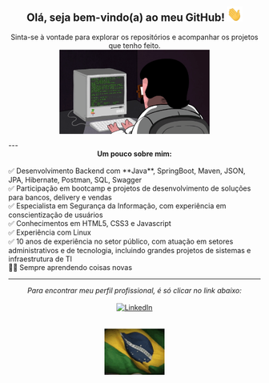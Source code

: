 <div align="center">
<h2> Olá, seja bem-vindo(a) ao meu GitHub! <img src="https://github.com/RicardoBrunoB/assets/blob/master/Img/Hi.gif" width="30px"></h2>
</div>

<div align="center" width="50">



</div>

<div align="center">

Sinta-se à vontade para explorar os repositórios e acompanhar os projetos que tenho feito.<br>
<img src="https://github.com/RicardoBrunoB/assets/blob/master/Img/desenvolvedor.gif" align="center" width="300px">
</div>
---<br>
<div align="center">
<b>Um pouco sobre mim: </b><br>

</div><br>
✅ Desenvolvimento Backend com **Java**, SpringBoot, Maven, JSON, JPA, Hibernate, Postman, SQL, Swagger<br>
✅ Participação em bootcamp e projetos de desenvolvimento de soluções para bancos, delivery e vendas<br>
✅ Especialista em Segurança da Informação, com experiência em conscientização de usuários<br>
✅ Conhecimentos em HTML5, CSS3 e Javascript<br>
✅ Experiência com Linux<br>
✅ 10 anos de experiência no setor público, com atuação em setores administrativos e de tecnologia, incluindo grandes projetos de sistemas e infraestrutura de TI<br>
🧑‍🎓 Sempre aprendendo coisas novas

---

<div align="center">
<i>Para encontrar meu perfil profissional, é só clicar no link abaixo:</i><br>

<!-- <a target="_blank" href="https://www.linkedin.com/in/ricardobrunob/">🇱​🇮​🇳​🇰​🇪​🇩​🇮​🇳​</a> -->
<br>
<a href="https://www.linkedin.com/in/ricardobrunob" target="_blank"><img src="https://img.shields.io/badge/LinkedIn-%230077B5.svg?&style=flat-square&logo=linkedin&logoColor=white" alt="LinkedIn"></a>
<br><br><br>
<img src="https://github.com/RicardoBrunoB/assets/blob/master/Img/bandeira-brasil.gif" align="center" width="120px">  
</div>
<!---
RicardoBrunoB/RicardoBrunoB is a ✨ special ✨ repository because its `README.md` (this file) appears on your GitHub profile.
You can click the Preview link to take a look at your changes.
--->
